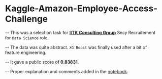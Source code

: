 # Kaggle-Amazon-Employee-Access-Challenge

-- This was a selection task for [**IITK Consulting Group**](https://iitkconsult.org/) Secy Recruitement for `Data Science` role. 

-- The data was quite abstract. `XG Boost` was finally used after a bit of feature engineering. 

-- It gave a public score of **0.83831**.

-- Proper explanation and comments added in the [notebook](https://github.com/mandar7-git/Kaggle-Amazon-Employee-Access-Challenge/blob/main/AmazonEACTask.ipynb).
